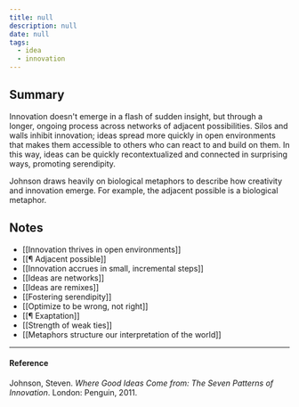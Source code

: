 ```yaml
---
title: null
description: null
date: null
tags:
  - idea
  - innovation
---
```


## Summary

Innovation doesn't emerge in a flash of sudden insight, but through a longer, ongoing process across networks of adjacent possibilities. Silos and walls inhibit innovation; ideas spread more quickly in open environments that makes them accessible to others who can react to and build on them. In this way, ideas can be quickly recontextualized and connected in surprising ways, promoting serendipity.

Johnson draws heavily on biological metaphors to describe how creativity and innovation emerge. For example, the adjacent possible is a biological metaphor.

## Notes

- [[Innovation thrives in open environments]]
- [[¶ Adjacent possible]]
- [[Innovation accrues in small, incremental steps]]
- [[Ideas are networks]]
- [[Ideas are remixes]]
- [[Fostering serendipity]]
- [[Optimize to be wrong, not right]]
- [[¶ Exaptation]]
- [[Strength of weak ties]]
- [[Metaphors structure our interpretation of the world]]

---

#### Reference

Johnson, Steven. _Where Good Ideas Come from: The Seven Patterns of Innovation_. London: Penguin, 2011.

